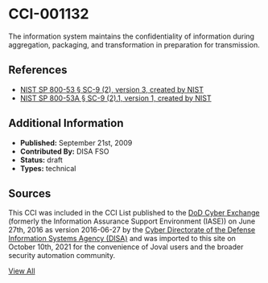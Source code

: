 # CCI-001132

The information system maintains the confidentiality of information during aggregation, packaging, and transformation in preparation for transmission.

## References ##

* [NIST SP 800-53 § SC-9 (2), version 3, created by NIST](http://csrc.nist.gov/publications/PubsSPs.html)
* [NIST SP 800-53A § SC-9 (2).1, version 1, created by NIST](http://csrc.nist.gov/publications/PubsSPs.html)


## Additional Information ##

* **Published:** September 21st, 2009
* **Contributed By:** DISA FSO
* **Status:** draft
* **Types:** technical

## Sources ##

This CCI was included in the CCI List published to the [DoD Cyber Exchange](https://public.cyber.mil/stigs/cci/)
(formerly the Information Assurance Support Environment (IASE)) on June 27th, 2016 as version
2016-06-27 by the [Cyber Directorate of the Defense Information Systems Agency (DISA)](https://public.cyber.mil/about-cyber/)
and was imported to this site on October 10th, 2021 for the convenience of Joval users and the broader
security automation community.

[View All](../README.md)
